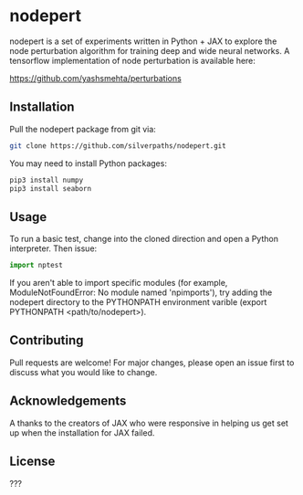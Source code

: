 # nodepert

nodepert is a set of experiments written in Python + JAX to explore the
node perturbation algorithm for training deep and wide neural networks. A tensorflow implementation of node perturbation is available here: 

https://github.com/yashsmehta/perturbations

## Installation

Pull the nodepert package from git via:

```bash
git clone https://github.com/silverpaths/nodepert.git
```

You may need to install Python packages:

```bash
pip3 install numpy
pip3 install seaborn
```

## Usage

To run a basic test, change into the cloned direction and open a Python
interpreter. Then issue:

```python
import nptest
```
If you aren't able to import specific modules (for example, ModuleNotFoundError: No module named 'npimports'), try adding the nodepert directory to the PYTHONPATH environment varible (export PYTHONPATH <path/to/nodepert>).

## Contributing
Pull requests are welcome! For major changes, please open an issue first to discuss what you would like to change.

## Acknowledgements
A thanks to the creators of JAX who were responsive in helping us get set up when the installation for JAX failed.

## License
???
